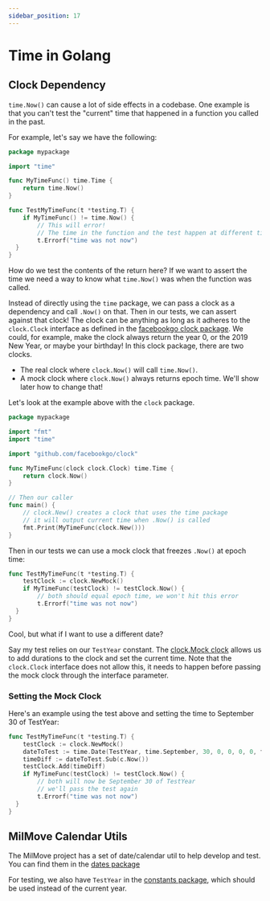 ```yaml
---
sidebar_position: 17
---
```


# Time in Golang

## Clock Dependency

`time.Now()` can cause a lot of side effects in a codebase. One example is that you can't test the "current" time that happened in a function you called in the past.

For example, let's say we have the following:

```go
package mypackage

import "time"

func MyTimeFunc() time.Time {
    return time.Now()
}

func TestMyTimeFunc(t *testing.T) {
    if MyTimeFunc() != time.Now() {
        // This will error!
        // The time in the function and the test happen at different times
        t.Errorf("time was not now")
  }
}
```

How do we test the contents of the return here? If we want to assert the time we need a way to know what `time.Now()` was when the function was called.

Instead of directly using the `time` package, we can pass a clock as a dependency and call `.Now()` on that. Then in our tests, we can assert against that clock! The clock can be anything as long as it adheres to the `clock.Clock` interface as defined in the [facebookgo clock package](https://godoc.org/github.com/facebookgo/clock#Clock). We could, for example, make the clock always return the year 0, or the 2019 New Year, or maybe your birthday! In this clock package, there are two clocks.

* The real clock where `clock.Now()` will call `time.Now()`.
* A mock clock where `clock.Now()` always returns epoch time.
  We'll show later how to change that!

Let's look at the example above with the `clock` package.

```go
package mypackage

import "fmt"
import "time"

import "github.com/facebookgo/clock"

func MyTimeFunc(clock clock.Clock) time.Time {
    return clock.Now()
}

// Then our caller
func main() {
    // clock.New() creates a clock that uses the time package
    // it will output current time when .Now() is called
    fmt.Print(MyTimeFunc(clock.New()))
}
```

Then in our tests we can use a mock clock that freezes `.Now()` at epoch time:

```go
func TestMyTimeFunc(t *testing.T) {
    testClock := clock.NewMock()
    if MyTimeFunc(testClock) != testClock.Now() {
        // both should equal epoch time, we won't hit this error
        t.Errorf("time was not now")
  }
}
```

Cool, but what if I want to use a different date?

Say my test relies on our `TestYear` constant. The [clock.Mock clock](https://godoc.org/github.com/facebookgo/clock#Mock) allows us to add durations to the clock and set the current time. Note that the `clock.Clock` interface does not allow this, it needs to happen before passing the mock clock through the interface parameter.

### Setting the Mock Clock

Here's an example using the test above and setting the time to September 30 of TestYear:

```go
func TestMyTimeFunc(t *testing.T) {
    testClock := clock.NewMock()
    dateToTest := time.Date(TestYear, time.September, 30, 0, 0, 0, 0, time.UTC)
    timeDiff := dateToTest.Sub(c.Now())
    testClock.Add(timeDiff)
    if MyTimeFunc(testClock) != testClock.Now() {
        // both will now be September 30 of TestYear
        // we'll pass the test again
        t.Errorf("time was not now")
  }
}
```

## MilMove Calendar Utils

The MilMove project has a set of date/calendar util to help develop and test. You can find them in the [dates package](https://github.com/transcom/mymove/tree/master/pkg/dates)

For testing, we also have `TestYear` in the [constants package](https://github.com/transcom/mymove/blob/master/pkg/testdatagen/constants.go), which should be used instead of the current year.

